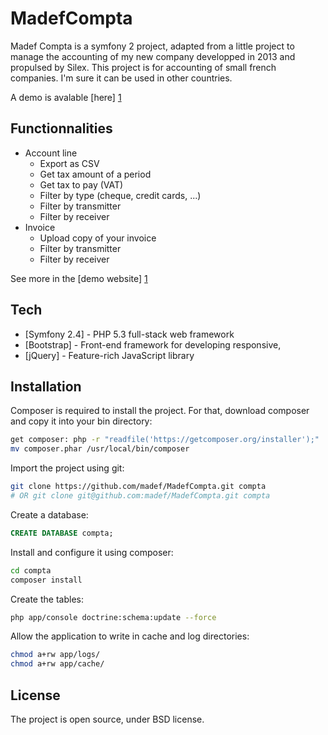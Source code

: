 MadefCompta
=========

Madef Compta is a symfony 2 project, adapted from a little project to manage the accounting of my new company developped in 2013 and propulsed by Silex.
This project is for accounting of small french companies. I'm sure it can be used in other countries.

A demo is avalable [here] [1]

Functionnalities
-----------

  - Account line
    - Export as CSV
    - Get tax amount of a period
    - Get tax to pay (VAT)
    - Filter by type (cheque, credit cards, ...)
    - Filter by transmitter
    - Filter by receiver
  - Invoice
    - Upload copy of your invoice
    - Filter by transmitter
    - Filter by receiver

See more in the [demo website] [1]

Tech
-----------

* [Symfony 2.4] - PHP 5.3 full-stack web framework
* [Bootstrap] - Front-end framework for developing responsive,
* [jQuery] - Feature-rich JavaScript library

Installation
--------------

Composer is required to install the project. For that, download composer and copy it into your bin directory:
```sh
get composer: php -r "readfile('https://getcomposer.org/installer');" | php
mv composer.phar /usr/local/bin/composer
```

Import the project using git:
```sh
git clone https://github.com/madef/MadefCompta.git compta
# OR git clone git@github.com:madef/MadefCompta.git compta
```

Create a database:
```sql
CREATE DATABASE compta;
```

Install and configure it using composer:
```sh
cd compta
composer install
```

Create the tables:
```sh
php app/console doctrine:schema:update --force
```

Allow the application to write in cache and log directories:
```sh
chmod a+rw app/logs/
chmod a+rw app/cache/
```


License
----

The project is open source, under BSD license.


[1]:http://compta.demo.madef.fr

